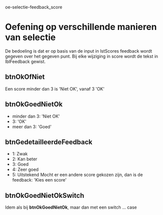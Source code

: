 oe-selectie-feedback_score
# Oefening op verschillende manieren van selectie
De bedoeling is dat er op basis van de input in lstScores feedback wordt gegeven over het gegeven punt.
Bij elke wijziging in score wordt de tekst in lblFeedback gewist.
## btnOkOfNiet
Een score minder dan 3 is 'Niet OK', vanaf 3 'OK'
## btnOkGoedNietOk
- minder dan 3: 'Niet OK'
- 3: 'OK'
- meer dan 3: 'Goed'
## btnGedetailleerdeFeedback
- 1: Zwak
- 2: Kan beter
- 3: Goed
- 4: Zeer goed
- 5: Uitstekend
Mocht er een andere score gekozen zijn, dan is de feedback: 'Kies een score'
## btnOkGoedNietOkSwitch
Idem als bij **btnOkGoedNietOk**, maar dan met een switch ... case

